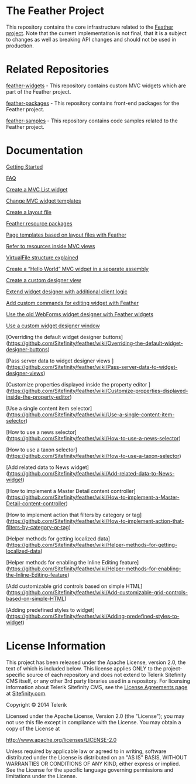 The Feather Project
=======

This repository contains the core infrastructure related to the [Feather project](http://projectfeather.sitefinity.com). Note that the current implementation is not final, that it is a subject to changes as well as breaking API changes and should not be used in production.

# Related Repositories

[feather-widgets](https://github.com/Sitefinity/feather-widgets) - This repository contains custom MVC widgets which are part of the Feather project.

[feather-packages](https://github.com/Sitefinity/feather-packages) - This repository contains front-end packages for the Feather project.

[feather-samples](https://github.com/Sitefinity/feather-samples) - This repository contains code samples related to the Feather project.

# Documentation

[Getting Started](https://github.com/Sitefinity/feather/wiki/Getting-Started)

[FAQ](https://github.com/Sitefinity/feather/wiki/FAQ)

[Create a MVC List widget](https://github.com/Sitefinity/feather/wiki/Create-a-MVC-List-widget)

[Change MVC widget templates](https://github.com/Sitefinity/feather/wiki/Change-MVC-widget-templates)

[Create a layout file](https://github.com/Sitefinity/feather/wiki/Create-a-layout-file)

[Feather resource packages](https://github.com/Sitefinity/feather/wiki/Feather-resource-packages)

[Page templates based on layout files with Feather](https://github.com/Sitefinity/feather/wiki/Page-templates-based-on-layout-files-with-Feather)

[Refer to resources inside MVC views](https://github.com/Sitefinity/feather/wiki/Refer-to-resources-inside-MVC-views)

[VirtualFile structure explained](https://github.com/Sitefinity/feather/wiki/VirtualFile-structure-explained)

[Create a “Hello World” MVC widget in a separate assembly](https://github.com/Sitefinity/feather/wiki/Create-a-%E2%80%9CHello-World%E2%80%9D-MVC-widget-in-a-separate-assembly)

[Create a custom designer view](https://github.com/Sitefinity/feather/wiki/Create-a-custom-designer-view)

[Extend widget designer with additional client logic](https://github.com/Sitefinity/feather/wiki/Extend-widget-designer-with-additional-client-logic)

[Add custom commands for editing widget with Feather ](https://github.com/Sitefinity/feather/wiki/Add-custom-commands-for-editing-widget-with-Feather)

[Use the old WebForms widget designer with Feather widgets](https://github.com/Sitefinity/feather/wiki/Use-the-old-WebForms-widget-designer-with-Feather-widgets)

[Use a custom widget designer window](https://github.com/Sitefinity/feather/wiki/Use-a-custom-widget-designer-window)

[Overriding the default widget designer buttons] (https://github.com/Sitefinity/feather/wiki/Overriding-the-default-widget-designer-buttons)

[Pass server data to widget designer views ] (https://github.com/Sitefinity/feather/wiki/Pass-server-data-to-widget-designer-views)

[Customize properties displayed inside the property editor ] (https://github.com/Sitefinity/feather/wiki/Customize-properties-displayed-inside-the-property-editor)

[Use a single content item selector] (https://github.com/Sitefinity/feather/wiki/Use-a-single-content-item-selector)

[How to use a news selector] (https://github.com/Sitefinity/feather/wiki/How-to-use-a-news-selector)

[How to use a taxon selector] (https://github.com/Sitefinity/feather/wiki/How-to-use-a-taxon-selector)

[Add related data to News widget] (https://github.com/Sitefinity/feather/wiki/Add-related-data-to-News-widget)

[How to implement a Master Detail content controller] (https://github.com/Sitefinity/feather/wiki/How-to-implement-a-Master-Detail-content-controller)

[How to implement action that filters by category or tag] (https://github.com/Sitefinity/feather/wiki/How-to-implement-action-that-filters-by-category-or-tag)

[Helper methods for getting localized data] (https://github.com/Sitefinity/feather/wiki/Helper-methods-for-getting-localized-data)

[Helper methods for enabling the Inline Editing feature] (https://github.com/Sitefinity/feather/wiki/Helper-methods-for-enabling-the-Inline-Editing-feature)

[Add customizable grid controls based on simple HTML] (https://github.com/Sitefinity/feather/wiki/Add-customizable-grid-controls-based-on-simple-HTML)

[Adding predefined styles to widget] (https://github.com/Sitefinity/feather/wiki/Adding-predefined-styles-to-widget)

# License Information

This project has been released under the Apache License, version 2.0, the text of which is included below. This license applies ONLY to the project-specific source of each repository and does not extend to Telerik Sitefinity CMS itself, or any other 3rd party libraries used in a repository. For licensing information about Telerik Sitefinity CMS, see the [License Agreements page](http://www.sitefinity.com/purchase/license-agreement) at [Sitefinity.com](http://www.sitefinity.com/).

Copyright © 2014 Telerik

Licensed under the Apache License, Version 2.0 (the "License"); you may not use this file except in compliance with the License. You may obtain a copy of the License at

http://www.apache.org/licenses/LICENSE-2.0

Unless required by applicable law or agreed to in writing, software distributed under the License is distributed on an "AS IS" BASIS, WITHOUT WARRANTIES OR CONDITIONS OF ANY KIND, either express or implied. See the License for the specific language governing permissions and limitations under the License.
